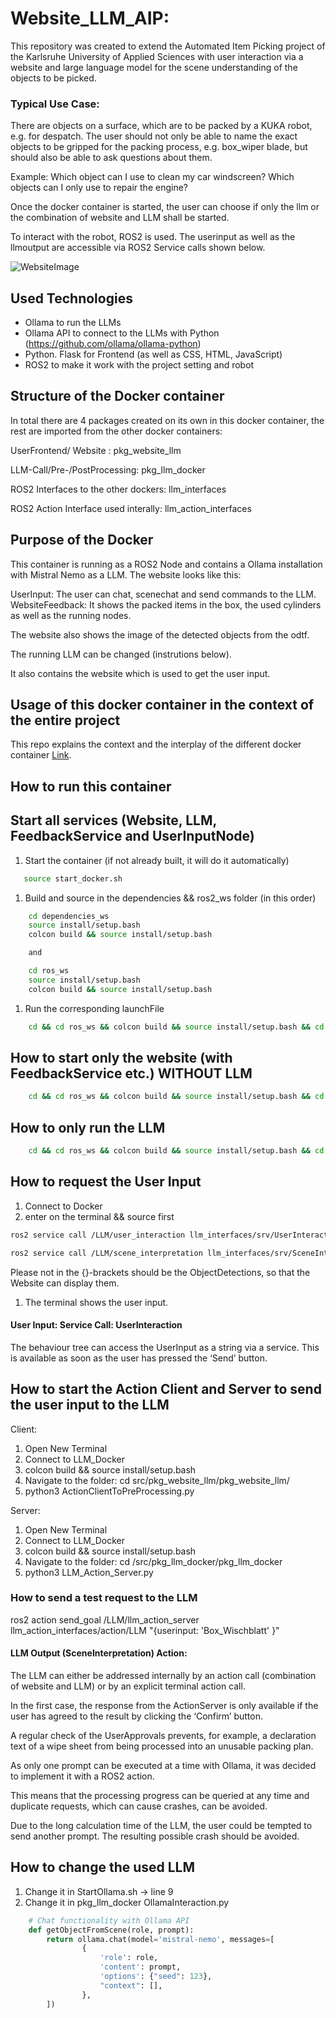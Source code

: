# Website_LLM_AIP: 

This repository was created to extend the Automated Item Picking project of the Karlsruhe University of Applied Sciences with user interaction via a website and large language model for the scene understanding of the objects to be picked.

### Typical Use Case:

There are objects on a surface, which are to be packed by a KUKA robot, e.g. for despatch.
The user should not only be able to name the exact objects to be gripped for the packing process, e.g. box_wiper blade, but should also be able to ask questions about them. 

Example: Which object can I use to clean my car windscreen? Which objects can I only use to repair the engine? 

Once the docker container is started, the user can choose if only the llm or the combination of website and LLM shall be started.

To interact with the robot, ROS2 is used. The userinput as well as the llmoutput are accessible via ROS2 Service calls shown below.

![WebsiteImage](https://github.com/user-attachments/assets/ecaf8e81-4b81-49e9-b7fc-9b127d4f71dd)


## Used Technologies

- Ollama to run the LLMs 
- Ollama API to connect to the LLMs with Python (https://github.com/ollama/ollama-python)
- Python. Flask for Frontend (as well as CSS, HTML, JavaScript)
- ROS2 to make it work with the project setting and robot

## Structure of the Docker container

In total there are 4 packages created on its own in this docker container, the rest are imported from the other docker containers:

UserFrontend/ Website : pkg_website_llm

LLM-Call/Pre-/PostProcessing: pkg_llm_docker

ROS2 Interfaces to the other dockers: llm_interfaces

ROS2 Action Interface used interally: llm_action_interfaces

## Purpose of the Docker

This container is running as a ROS2 Node and contains a Ollama installation with Mistral Nemo as a LLM.
The website looks like this:


UserInput: The user can chat, scenechat and send commands to the LLM.
WebsiteFeedback: It shows the packed items in the box, the used cylinders as well as the running nodes.

The website also shows the image of the detected objects from the odtf.

The running LLM can be changed (instrutions below).

It also contains the website which is used to get the user input.

## Usage of this docker container in the context of the entire project

This repo explains the context and the interplay of the different docker container
[Link](https://github.com/IRAS-HKA/aip_wiki/blob/main/docs%2Foverview_repository.md).

## How to run this container

## Start all services (Website, LLM, FeedbackService and UserInputNode)

1. Start the container (if not already built, it will do it automatically)
   
```bash
   source start_docker.sh
```
1. Build and source in the dependencies && ros2_ws folder (in this order)
```bash   
    cd dependencies_ws
    source install/setup.bash
    colcon build && source install/setup.bash

    and 

    cd ros_ws
    source install/setup.bash
    colcon build && source install/setup.bash
```
1. Run the corresponding launchFile
```bash
    cd && cd ros_ws && colcon build && source install/setup.bash && cd src/pkg_website_llm && cd launch && clear && ros2 launch launch_all_services.py
```

## How to start only the website (with FeedbackService etc.) WITHOUT LLM
``` bash
    cd && cd ros_ws && colcon build && source install/setup.bash && cd src/pkg_website_llm && cd launch && clear && ros2 launch launch_UserInterface_without_llm.py
```
## How to only run the LLM

```bash
    cd && cd ros_ws && colcon build && source install/setup.bash && cd src/pkg_website_llm && cd launch && clear && ros2 launch launch_only_LLM.py
```


## How to request the User Input

1. Connect to Docker
2. enter on the terminal && source first

```bash  
ros2 service call /LLM/user_interaction llm_interfaces/srv/UserInteraction {''}

ros2 service call /LLM/scene_interpretation llm_interfaces/srv/SceneInterpretation "{user_input: 'TEST'}"

```
Please not in the {}-brackets should be the ObjectDetections, so that the Website can display them.



1. The terminal shows the user input.

#### User Input: Service Call: UserInteraction  

The behaviour tree can access the UserInput as a string via a service. This is available as soon as the user has pressed the ‘Send’ button. 


## How to start the Action Client and Server to send the user input to the LLM

Client:
1. Open New Terminal
2. Connect to LLM_Docker
3. colcon build && source install/setup.bash
4. Navigate to the folder: cd src/pkg_website_llm/pkg_website_llm/
5. python3 ActionClientToPreProcessing.py 

Server:
1. Open New Terminal
2. Connect to LLM_Docker
3. colcon build && source install/setup.bash
4. Navigate to the folder: cd /src/pkg_llm_docker/pkg_llm_docker
5. python3 LLM_Action_Server.py 

### How to send a test request to the LLM
ros2 action send_goal /LLM/llm_action_server llm_action_interfaces/action/LLM "{userinput: 'Box_Wischblatt' }"

#### LLM Output (SceneInterpretation) Action: 

The LLM can either be addressed internally by an action call (combination of website and LLM) or by an explicit terminal action call. 

In the first case, the response from the ActionServer is only available if the user has agreed to the result by clicking the ‘Confirm’ button.  

A regular check of the UserApprovals prevents, for example, a declaration text of a wipe sheet from being processed into an unusable packing plan. 

As only one prompt can be executed at a time with Ollama, it was decided to implement it with a ROS2 action. 

This means that the processing progress can be queried at any time and duplicate requests, which can cause crashes, can be avoided.  

Due to the long calculation time of the LLM, the user could be tempted to send another prompt. The resulting possible crash should be avoided. 



## How to change the used LLM

1. Change it in StartOllama.sh -> line 9
2. Change it in pkg_llm_docker OllamaInteraction.py 
```python 
    # Chat functionality with Ollama API
    def getObjectFromScene(role, prompt):
        return ollama.chat(model='mistral-nemo', messages=[
                {
                    'role': role,
                    'content': prompt,
                    'options': {"seed": 123},
                    "context": [],
                },
        ])
```
